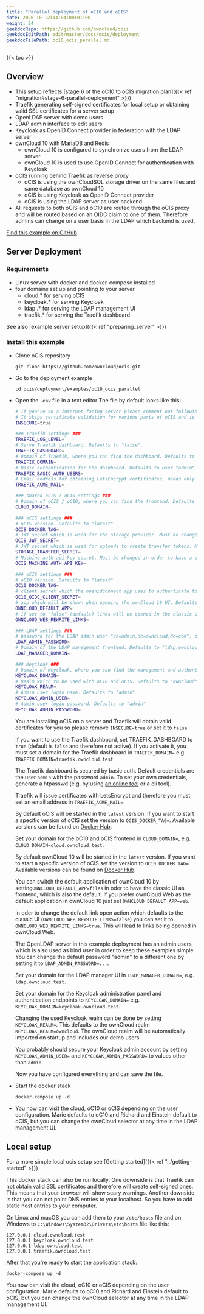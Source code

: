 ```yaml
---
title: "Parallel deployment of oC10 and oCIS"
date: 2020-10-12T14:04:00+01:00
weight: 24
geekdocRepo: https://github.com/owncloud/ocis
geekdocEditPath: edit/master/docs/ocis/deployment
geekdocFilePath: oc10_ocis_parallel.md
---
```


{{< toc >}}

## Overview

- This setup reflects [stage 6 of the oC10 to oCIS migration plan]({{< ref "migration#stage-6-parallel-deployment" >}})
- Traefik generating self-signed certificates for local setup or obtaining valid SSL certificates for a server setup
- OpenLDAP server with demo users
- LDAP admin interface to edit users
- Keycloak as OpenID Connect provider in federation with the LDAP server
- ownCloud 10 with MariaDB and Redis
  - ownCloud 10 is configured to synchronize users from the LDAP server
  - ownCloud 10 is used to use OpenID Connect for authentication with Keycloak
- oCIS running behind Traefik as reverse proxy
  - oCIS is using the ownCloudSQL storage driver on the same files and same database as ownCloud 10
  - oCIS is using Keycloak as OpenID Connect provider
  - oCIS is using the LDAP server as user backend
- All requests to both oCIS and oC10 are routed through the oCIS proxy and will be routed based on an OIDC claim to one of them. Therefore admins can change on a user basis in the LDAP which backend is used.

[Find this example on GitHub](https://github.com/owncloud/ocis/tree/master/deployments/examples/oc10_ocis_parallel)

## Server Deployment

### Requirements

- Linux server with docker and docker-compose installed
- four domains set up and pointing to your server
  - cloud.\* for serving oCIS
  - keycloak.\* for serving Keycloak
  - ldap .\* for serving the LDAP management UI
  - traefik.\* for serving the Traefik dashboard

See also [example server setup]({{< ref "preparing_server" >}})

### Install this example

- Clone oCIS repository

  `git clone https://github.com/owncloud/ocis.git`

- Go to the deployment example

  `cd ocis/deployment/examples/oc10_ocis_parallel`

- Open the `.env` file in a text editor
  The file by default looks like this:

  ```bash
  # If you're on a internet facing server please comment out following line.
  # It skips certificate validation for various parts of oCIS and is needed if you use self signed certificates.
  INSECURE=true

  ### Traefik settings ###
  TRAEFIK_LOG_LEVEL=
  # Serve Traefik dashboard. Defaults to "false".
  TRAEFIK_DASHBOARD=
  # Domain of Traefik, where you can find the dashboard. Defaults to "traefik.owncloud.test"
  TRAEFIK_DOMAIN=
  # Basic authentication for the dashboard. Defaults to user "admin" and password "admin"
  TRAEFIK_BASIC_AUTH_USERS=
  # Email address for obtaining LetsEncrypt certificates, needs only be changed if this is a public facing server
  TRAEFIK_ACME_MAIL=

  ### shared oCIS / oC10 settings ###
  # Domain of oCIS / oC10, where you can find the frontend. Defaults to "cloud.owncloud.test"
  CLOUD_DOMAIN=

  ### oCIS settings ###
  # oCIS version. Defaults to "latest"
  OCIS_DOCKER_TAG=
  # JWT secret which is used for the storage provider. Must be changed in order to have a secure oCIS. Defaults to "Pive-Fumkiu4"
  OCIS_JWT_SECRET=
  # JWT secret which is used for uploads to create transfer tokens. Must be changed in order to have a secure oCIS. Defaults to "replace-me-with-a-transfer-secret"
  STORAGE_TRANSFER_SECRET=
  # Machine auth api key secret. Must be changed in order to have a secure oCIS. Defaults to "change-me-please"
  OCIS_MACHINE_AUTH_API_KEY=

  ### oCIS settings ###
  # oC10 version. Defaults to "latest"
  OC10_DOCKER_TAG=
  # client secret which the openidconnect app uses to authenticate to Keycloak. Defaults to "oc10-oidc-secret"
  OC10_OIDC_CLIENT_SECRET=
  # app which will be shown when opening the ownCloud 10 UI. Defaults to "files" but also could be set to "web"
  OWNCLOUD_DEFAULT_APP=
  # if set to "false" (default) links will be opened in the classic UI, if set to "true" ownCloud Web is used
  OWNCLOUD_WEB_REWRITE_LINKS=

  ### LDAP settings ###
  # password for the LDAP admin user "cn=admin,dc=owncloud,dc=com", defaults to "admin"
  LDAP_ADMIN_PASSWORD=
  # Domain of the LDAP management frontend. Defaults to "ldap.owncloud.test"
  LDAP_MANAGER_DOMAIN=

  ### Keycloak ###
  # Domain of Keycloak, where you can find the management and authentication frontend. Defaults to "keycloak.owncloud.test"
  KEYCLOAK_DOMAIN=
  # Realm which to be used with oC10 and oCIS. Defaults to "owncloud"
  KEYCLOAK_REALM=
  # Admin user login name. Defaults to "admin"
  KEYCLOAK_ADMIN_USER=
  # Admin user login password. Defaults to "admin"
  KEYCLOAK_ADMIN_PASSWORD=
  ```

  You are installing oCIS on a server and Traefik will obtain valid certificates for you so please remove `INSECURE=true` or set it to `false`.

  If you want to use the Traefik dashboard, set TRAEFIK_DASHBOARD to `true` (default is `false` and therefore not active). If you activate it, you must set a domain for the Traefik dashboard in `TRAEFIK_DOMAIN=` e.g. `TRAEFIK_DOMAIN=traefik.owncloud.test`.

  The Traefik dashboard is secured by basic auth. Default credentials are the user `admin` with the password `admin`. To set your own credentials, generate a htpasswd (e.g. by using [an online tool](https://htpasswdgenerator.de/) or a cli tool).

  Traefik will issue certificates with LetsEncrypt and therefore you must set an email address in `TRAEFIK_ACME_MAIL=`.

  By default oCIS will be started in the `latest` version. If you want to start a specific version of oCIS set the version to `OCIS_DOCKER_TAG=`. Available versions can be found on [Docker Hub](https://hub.docker.com/r/owncloud/ocis/tags?page=1&ordering=last_updated).

  Set your domain for the oC10 and oCIS frontend in `CLOUD_DOMAIN=`, e.g. `CLOUD_DOMAIN=cloud.owncloud.test`.

  By default ownCloud 10 will be started in the `latest` version. If you want to start a specific version of oCIS set the version to `OC10_DOCKER_TAG=`. Available versions can be found on [Docker Hub](https://hub.docker.com/r/owncloud/ocis/tags?page=1&ordering=last_updated).

  You can switch the default application of ownCloud 10 by setting`OWNCLOUD_DEFAULT_APP=files` in oder to have the classic UI as frontend, which is also the default. If you prefer ownCloud Web as the default application in ownCloud 10 just set `OWNCLOUD_DEFAULT_APP=web`.

  In oder to change the default link open action which defaults to the classic UI (`OWNCLOUD_WEB_REWRITE_LINKS=false`) you can set it to `OWNCLOUD_WEB_REWRITE_LINKS=true`. This will lead to links being opened in ownCloud Web.

  The OpenLDAP server in this example deployment has an admin users, which is also used as bind user in order to keep these examples simple. You can change the default password "admin" to a different one by setting it to `LDAP_ADMIN_PASSWORD=...`.

  Set your domain for the LDAP manager UI in `LDAP_MANAGER_DOMAIN=`, e.g. `ldap.owncloud.test`.

  Set your domain for the Keycloak administration panel and authentication endpoints to `KEYCLOAK_DOMAIN=` e.g. `KEYCLOAK_DOMAIN=keycloak.owncloud.test`.

  Changing the used Keycloak realm can be done by setting `KEYCLOAK_REALM=`. This defaults to the ownCloud realm `KEYCLOAK_REALM=owncloud`. The ownCloud realm will be automatically imported on startup and includes our demo users.

  You probably should secure your Keycloak admin account by setting `KEYCLOAK_ADMIN_USER=` and `KEYCLOAK_ADMIN_PASSWORD=` to values other than `admin`.

  Now you have configured everything and can save the file.

- Start the docker stack

  `docker-compose up -d`

- You now can visit the cloud, oC10 or oCIS depending on the user configuration. Marie defaults to oC10 and Richard and Einstein default to oCIS, but you can change the ownCloud selector at any time in the LDAP management UI.

## Local setup

For a more simple local ocis setup see [Getting started]({{< ref "../getting-started" >}})

This docker stack can also be run locally. One downside is that Traefik can not obtain valid SSL certificates and therefore will create self-signed ones. This means that your browser will show scary warnings. Another downside is that you can not point DNS entries to your localhost. So you have to add static host entries to your computer.

On Linux and macOS you can add them to your `/etc/hosts` file and on Windows to `C:\Windows\System32\Drivers\etc\hosts` file like this:

```
127.0.0.1 cloud.owncloud.test
127.0.0.1 keycloak.owncloud.test
127.0.0.1 ldap.owncloud.test
127.0.0.1 traefik.owncloud.test
```

After that you're ready to start the application stack:

`docker-compose up -d`

You now can visit the cloud, oC10 or oCIS depending on the user configuration. Marie defaults to oC10 and Richard and Einstein default to oCIS, but you can change the ownCloud selector at any time in the LDAP management UI.
